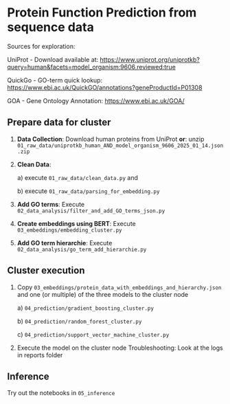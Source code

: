 # Protein Function Prediction from sequence data

Sources for exploration:

UniProt - Download available at: https://www.uniprot.org/uniprotkb?query=human&facets=model_organism:9606,reviewed:true

QuickGo - GO-term quick lookup: https://www.ebi.ac.uk/QuickGO/annotations?geneProductId=P01308

GOA - Gene Ontology Annotation: https://www.ebi.ac.uk/GOA/

## Prepare data for cluster 
1. **Data Collection**: Download human proteins from UniProt **or**: unzip `01_raw_data/uniprotkb_human_AND_model_organism_9606_2025_01_14.json.zip`
2. **Clean Data**: 

   a) execute `01_raw_data/clean_data.py` and 

   b) execute `01_raw_data/parsing_for_embedding.py`
3. **Add GO terms**: Execute `02_data_analysis/filter_and_add_GO_terms_json.py`
3. **Create embeddings using BERT**: Execute `03_embeddings/embedding_cluster.py`
4. **Add GO term hierarchie**: Execute `02_data_analysis/go_term_add_hierarchie.py`

## Cluster execution
1. Copy `03_embeddings/protein_data_with_embeddings_and_hierarchy.json` and one (or multiple) of the three models to the cluster node 

   a) `04_prediction/gradient_boosting_cluster.py`

   b) `04_prediction/random_forest_cluster.py`

   c) `04_prediction/support_vector_machine_cluster.py`
2. Execute the model on the cluster node
Troubleshooting: Look at the logs in reports folder

## Inference
Try out the notebooks in `05_inference`